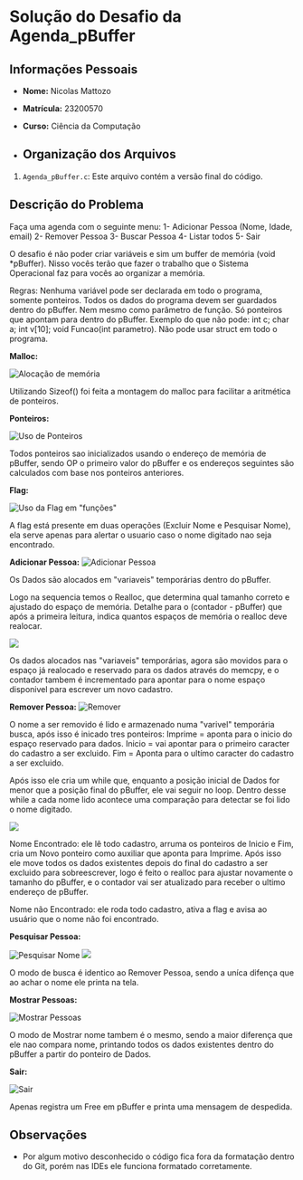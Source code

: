 # Solução do Desafio da Agenda_pBuffer

## Informações Pessoais
- **Nome:** Nicolas Mattozo
- **Matrícula:** 23200570
- **Curso:** Ciência da Computação

- ## Organização dos Arquivos
1. `Agenda_pBuffer.c`: Este arquivo contém a versão final do código.

## Descrição do Problema
Faça uma agenda com o seguinte menu:
1- Adicionar Pessoa (Nome, Idade, email)
2- Remover Pessoa
3- Buscar Pessoa
4- Listar todos
5- Sair

O desafio é não poder criar variáveis e sim um buffer de memória (void *pBuffer). Nisso vocês terão que fazer o trabalho que o Sistema Operacional faz para vocês ao organizar a memória.

Regras:
Nenhuma variável pode ser declarada em todo o programa, somente ponteiros. Todos os dados do programa devem ser guardados dentro do pBuffer.
Nem mesmo como parâmetro de função. Só ponteiros que apontam para dentro do pBuffer.
Exemplo do que não pode: int c; char a; int v[10];  void Funcao(int parametro).
Não pode usar struct em todo o programa.


**Malloc:**

![Alocação de memória](malloc.png)

Utilizando Sizeof() foi feita a montagem do malloc para facilitar a aritmética de ponteiros.

**Ponteiros:**

![Uso de Ponteiros](ponteiros.png)

Todos ponteiros sao inicializados usando o endereço de memória de pBuffer, sendo OP o primeiro valor do pBuffer e os endereços seguintes são calculados com base nos ponteiros anteriores.

 **Flag:**

![Uso da Flag em "funções"](flag.png)

A flag está presente em duas operações (Excluir Nome e Pesquisar Nome), ela serve apenas para alertar o usuario caso o nome digitado nao seja encontrado.


**Adicionar Pessoa:**
![Adicionar Pessoa](case1-1.png)

Os Dados são alocados em "variaveis" temporárias dentro do pBuffer.

Logo na sequencia temos o Realloc, que determina qual tamanho correto e ajustado do espaço de memória. Detalhe para o (contador - pBuffer) que após a primeira leitura, indica quantos espaços de memória o realloc deve realocar.

![](case1-2.png)

Os dados alocados nas "variaveis" temporárias, agora são movidos para o espaço já realocado e reservado para os dados através do memcpy, e o contador tambem é incrementado para apontar para o nome espaço disponivel para escrever um novo cadastro.

**Remover Pessoa:**
![Remover](case2-1.png)

O nome a ser removido é lido e armazenado numa "varivel" temporária busca, após isso é inicado tres ponteiros:
Imprime = aponta para o inicio do espaço reservado para dados.
Inicio = vai apontar para o primeiro caracter do cadastro a ser excluido.
Fim = Aponta para o ultímo caracter do cadastro a ser excluido.

Após isso ele cria um while que, enquanto a posição inicial de Dados for menor que a posição final do pBuffer, ele vai seguir no loop.
Dentro desse while a cada nome lido acontece uma comparação para detectar se foi lido o nome digitado.

![](case2-2.png)

Nome Encontrado: ele lê todo cadastro, arruma os ponteiros de Inicio e Fim, cria um Novo ponteiro como auxiliar que aponta para Imprime.
Após isso ele move todos os dados existentes depois do final do cadastro a ser excluido para sobreescrever, logo é feito o realloc para ajustar novamente o tamanho do pBuffer, e o contador vai ser atualizado para receber o ultimo endereço de pBuffer.

Nome não Encontrado: ele roda todo cadastro, ativa a flag e avisa ao usuário que o nome não foi encontrado.

**Pesquisar Pessoa:**

![Pesquisar Nome](case3-1.png)
![](case3-2.png)

O modo de busca é identico ao Remover Pessoa, sendo a uníca difença que ao achar o nome ele printa na tela.

**Mostrar Pessoas:**

![Mostrar Pessoas](case4-1.png)

O modo de Mostrar nome tambem é o mesmo, sendo a maior diferença que ele nao compara nome, printando todos os dados existentes dentro do pBuffer a partir do ponteiro de Dados.


**Sair:**

![Sair](case5-1.png)

Apenas registra um Free em pBuffer e printa uma mensagem de despedida.


## Observações
- Por algum motivo desconhecido o código fica fora da formatação dentro do Git, porém nas IDEs ele funciona formatado corretamente.
